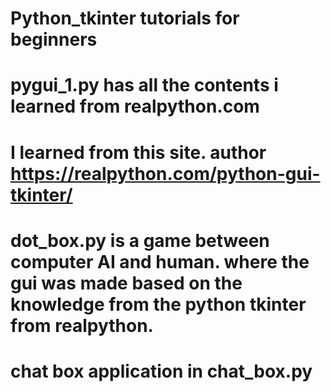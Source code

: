 # Python_tkinter tutorials for beginners 
# pygui_1.py has all the contents i learned from realpython.com
# I learned from this site. author https://realpython.com/python-gui-tkinter/
# dot_box.py is a game between computer AI and human. where the gui was made based on the knowledge from the python tkinter from realpython. 
# chat box application in chat_box.py